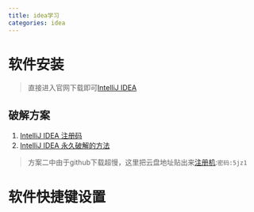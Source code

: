 ```yaml
---
title: idea学习
categories: idea
---
```


# 软件安装
> 直接进入官网下载即可[IntelliJ IDEA](https://www.jetbrains.com/idea/)

## 破解方案
1. [IntelliJ IDEA 注册码](http://idea.lanyus.com/)
2. [IntelliJ IDEA 永久破解的方法](http://blog.csdn.net/high2011/article/details/55005286)
> 方案二中由于github下载超慢，这里把云盘地址贴出来[注册机](http://pan.baidu.com/s/1qYGuM1e):`密码:5jz1`

# 软件快捷键设置

